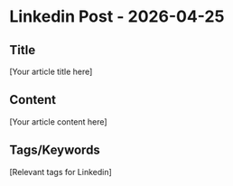 # Linkedin Post - 2026-04-25

## Title
[Your article title here]

## Content
[Your article content here]

## Tags/Keywords
[Relevant tags for Linkedin]
